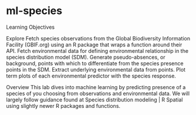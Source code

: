# ml-species

Learning Objectives

Explore
Fetch species observations from the Global Biodiversity Information Facility (GBIF.org) using an R package that wraps a function around their API.
Fetch environmental data for defining environmental relationship in the species distribution model (SDM).
Generate pseudo-absences, or background, points with which to differentiate from the species presence points in the SDM.
Extract underlying environmental data from points.
Plot term plots of each environmental predictor with the species response.

Overview
This lab dives into machine learning by predicting presence of a species of you choosing from observations and environmental data. We will largely follow guidance found at Species distribution modeling | R Spatial using slightly newer R packages and functions.
